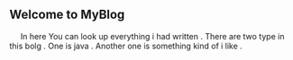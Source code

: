 ## Welcome to MyBlog
      In here You can look up everything i had written . 
        There are two type in this bolg . 
          One is java . Another one is something kind of i like . 


